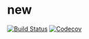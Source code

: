 # new

[![Build Status](https://travis-ci.com/dem/new.jl.svg?branch=master)](https://travis-ci.com/dem/new.jl)
[![Codecov](https://codecov.io/gh/dem/new.jl/branch/master/graph/badge.svg)](https://codecov.io/gh/dem/new.jl)
